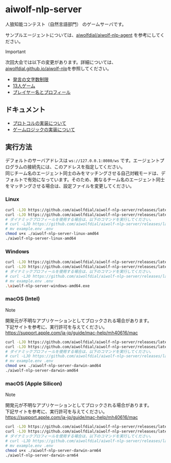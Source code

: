 # aiwolf-nlp-server

人狼知能コンテスト（自然言語部門） のゲームサーバです。

サンプルエージェントについては、[aiwolfdial/aiwolf-nlp-agent](https://github.com/aiwolfdial/aiwolf-nlp-agent) を参考にしてください。

> [!IMPORTANT]
> 次回大会では以下の変更があります。詳細については、[aiwolfdial.github.io/aiwolf-nlp](https://aiwolfdial.github.io/aiwolf-nlp)を参照してください。
>
> - [発言の文字数制限](./doc/logic.md#発言の文字数制限について)
> - [13人ゲーム](./doc/logic.md#13人ゲーム)
> - [プレイヤー名とプロフィール](./doc/protocol.md#info)

## ドキュメント

- [プロトコルの実装について](./doc/protocol.md)
- [ゲームロジックの実装について](./doc/logic.md)

## 実行方法

デフォルトのサーバアドレスは `ws://127.0.0.1:8080/ws` です。エージェントプログラムの接続先には、このアドレスを指定してください。\
同じチーム名のエージェント同士のみをマッチングさせる自己対戦モードは、デフォルトで有効になっています。そのため、異なるチーム名のエージェント同士をマッチングさせる場合は、設定ファイルを変更してください。

### Linux

```bash
curl -LJO https://github.com/aiwolfdial/aiwolf-nlp-server/releases/latest/download/aiwolf-nlp-server-linux-amd64
curl -LJO https://github.com/aiwolfdial/aiwolf-nlp-server/releases/latest/download/default.yml
# ダイナミックプロフィールを使用する場合は、以下のコマンドを実行してください。
# curl -LJO https://github.com/aiwolfdial/aiwolf-nlp-server/releases/latest/download/example.env
# mv example.env .env
chmod u+x ./aiwolf-nlp-server-linux-amd64
./aiwolf-nlp-server-linux-amd64
```

### Windows

```bash
curl -LJO https://github.com/aiwolfdial/aiwolf-nlp-server/releases/latest/download/aiwolf-nlp-server-windows-amd64.exe
curl -LJO https://github.com/aiwolfdial/aiwolf-nlp-server/releases/latest/download/default.yml
# ダイナミックプロフィールを使用する場合は、以下のコマンドを実行してください。
# curl -LJO https://github.com/aiwolfdial/aiwolf-nlp-server/releases/latest/download/example.env
# mv example.env .env
.\aiwolf-nlp-server-windows-amd64.exe
```

### macOS (Intel)

> [!NOTE]
> 開発元が不明なアプリケーションとしてブロックされる場合があります。\
> 下記サイトを参考に、実行許可を与えてください。  
> <https://support.apple.com/ja-jp/guide/mac-help/mh40616/mac>

```bash
curl -LJO https://github.com/aiwolfdial/aiwolf-nlp-server/releases/latest/download/aiwolf-nlp-server-darwin-amd64
curl -LJO https://github.com/aiwolfdial/aiwolf-nlp-server/releases/latest/download/default.yml
# ダイナミックプロフィールを使用する場合は、以下のコマンドを実行してください。
# curl -LJO https://github.com/aiwolfdial/aiwolf-nlp-server/releases/latest/download/example.env
# mv example.env .env
chmod u+x ./aiwolf-nlp-server-darwin-amd64
./aiwolf-nlp-server-darwin-amd64
```

### macOS (Apple Silicon)

> [!NOTE]
> 開発元が不明なアプリケーションとしてブロックされる場合があります。\
> 下記サイトを参考に、実行許可を与えてください。  
> <https://support.apple.com/ja-jp/guide/mac-help/mh40616/mac>

```bash
curl -LJO https://github.com/aiwolfdial/aiwolf-nlp-server/releases/latest/download/aiwolf-nlp-server-darwin-arm64
curl -LJO https://github.com/aiwolfdial/aiwolf-nlp-server/releases/latest/download/default.yml
# ダイナミックプロフィールを使用する場合は、以下のコマンドを実行してください。
# curl -LJO https://github.com/aiwolfdial/aiwolf-nlp-server/releases/latest/download/example.env
# mv example.env .env
chmod u+x ./aiwolf-nlp-server-darwin-arm64
./aiwolf-nlp-server-darwin-arm64
```

